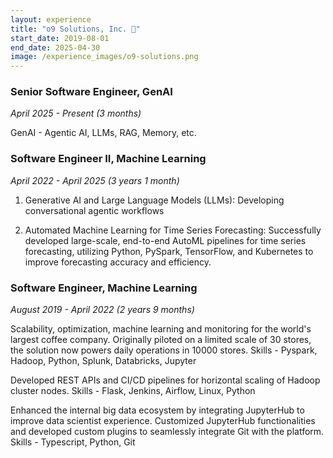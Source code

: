 ```yaml
---
layout: experience
title: "o9 Solutions, Inc. 💼"
start_date: 2019-08-01
end_date: 2025-04-30
image: /experience_images/o9-solutions.png
---
```


### Senior Software Engineer, GenAI
*April 2025 - Present (3 months)*

GenAI - Agentic AI, LLMs, RAG, Memory, etc.

### Software Engineer II, Machine Learning
*April 2022 - April 2025 (3 years 1 month)*

1. Generative AI and Large Language Models (LLMs): Developing conversational agentic workflows

2. Automated Machine Learning for Time Series Forecasting: Successfully developed large-scale, end-to-end AutoML pipelines for time series forecasting, utilizing Python, PySpark, TensorFlow, and Kubernetes to improve forecasting accuracy and efficiency.

### Software Engineer, Machine Learning
*August 2019 - April 2022 (2 years 9 months)*

Scalability, optimization, machine learning and monitoring for the world's largest coffee company. Originally piloted on a limited scale of 30 stores, the solution now powers daily operations in 10000 stores. Skills - Pyspark, Hadoop, Python, Splunk, Databricks, Jupyter

Developed REST APIs and CI/CD pipelines for horizontal scaling of Hadoop cluster nodes.
Skills - Flask, Jenkins, Airflow, Linux, Python

Enhanced the internal big data ecosystem by integrating JupyterHub to improve data scientist experience. Customized JupyterHub functionalities and developed custom plugins to seamlessly integrate Git with the platform.
Skills - Typescript, Python, Git
